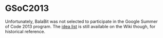 GSoC2013
========

Unfortunately, BalaBit was not selected to participate in the Google Summer of Code 2013 program. The [idea list](https://github.com/balabit/GSoC2013/wiki) is still available on the Wiki though, for historical reference.
